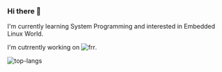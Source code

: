 ### Hi there 👋

<!--
**alirezaarzehgar/alirezaarzehgar** is a ✨ _special_ ✨ repository because its `README.md` (this file) appears on your GitHub profile.

Here are some ideas to get you started:

- 🔭 I’m currently working on ...
- 🌱 I’m currently learning ...
- 👯 I’m looking to collaborate on ...
- 🤔 I’m looking for help with ...
- 💬 Ask me about ...
- 📫 How to reach me: ...
- 😄 Pronouns: ...
- ⚡ Fun fact: ...
-->

I'm currently learning System Programming and interested in Embedded Linux World.

I'm cutrrently working on ![frr](https://github.com/FRRouting/frr).

![top-langs](https://github-readme-stats.vercel.app/api/top-langs?username=alirezaarzehgar&show_icons=true&theme=radical)
